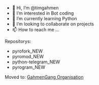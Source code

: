 - 👋 Hi, I’m @timgahmen
- 👀 I’m interested in Bot coding
- 🌱 I’m currently learning Python
- 💞️ I’m looking to collaborate on projects
- 📫 How to reach me ...

<!---
timgahmen/timgahmen is a ✨ special ✨ repository because its `README.md` (this file) appears on your GitHub profile.
You can click the Preview link to take a look at your changes.
--->

Repositorys:
- pyrofork_NEW
- pyromod_NEW
- python-telegram_NEW
- pyrogram_NEW


Moved to:
[GahmenGang Organisation](https://github.com/GahmenGang)

